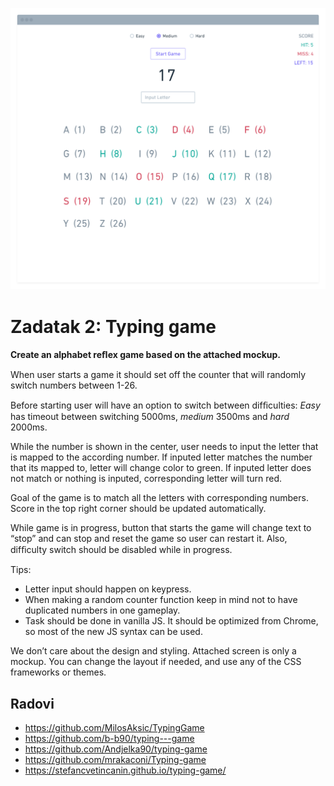 ![](screen.png)

# Zadatak 2: Typing game

**Create an alphabet reﬂex game based on the attached mockup.**

When user starts a game it should set off the counter that will randomly switch numbers between 1-26. 

Before starting user will have an option to switch between difﬁculties: *Easy* has timeout between switching 5000ms, *medium* 3500ms and *hard* 2000ms. 

While the number is shown in the center, user needs to input the letter that is mapped to the according number. If inputed letter matches the number that its mapped to, letter will change color to green. If inputed letter does not match or nothing is inputed, corresponding letter will turn red. 

Goal of the game is to match all the letters with corresponding numbers.  Score in the top right corner should be updated automatically.

While game is in progress, button that starts the game will change text to “stop” and can stop and reset the game so user can restart it. Also, difﬁculty switch should be disabled while in progress. 

Tips: 

- Letter input should happen on keypress.
- When making a random counter function keep in mind not to have duplicated numbers in one gameplay.
- Task should be done in vanilla JS. It should be optimized from Chrome, so most of the new JS syntax can be used. 

We don’t care about the design and styling. Attached screen is only a mockup. You can change the layout if needed, and use any of the CSS frameworks or themes.

## Radovi

- https://github.com/MilosAksic/TypingGame
- https://github.com/b-b90/typing---game
- https://github.com/Andjelka90/typing-game
- https://github.com/mrakaconi/Typing-game
- https://stefancvetincanin.github.io/typing-game/
